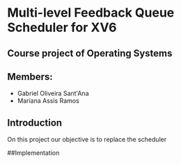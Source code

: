 # Multi-level Feedback Queue Scheduler for XV6

## Course project of Operating Systems

## Members:
- Gabriel Oliveira Sant'Ana
- Mariana Assis Ramos

## Introduction
 On this project our objective is to replace the scheduler



 ##Implementation
